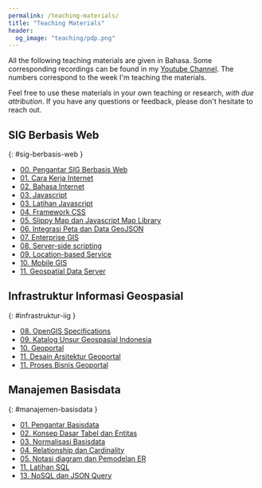 ```yaml
---
permalink: /teaching-materials/
title: "Teaching Materials"
header:
  og_image: "teaching/pdp.png"
---
```


All the following teaching materials are given in Bahasa. Some corresponding recordings can be found in my [Youtube Channel](https://www.youtube.com/@danylaksono). The numbers correspond to the week I'm teaching the materials.

Feel free to use these materials in your own teaching or research, _with due attribution_. If you have any questions or feedback, please don't hesitate to reach out.

## <i class="fas fa-fw fa-code" aria-hidden="true"></i> SIG Berbasis Web

{: #sig-berbasis-web }

- [00. Pengantar SIG Berbasis Web](</files/pdf/teaching-materials/sigweb/01. Pengantar Praktikum SIG Berbasis Web.pdf>)
- [01. Cara Kerja Internet](</files/pdf/teaching-materials/sigweb/02. Minggu 1 - Cara Kerja Internet.pdf>)
- [02. Bahasa Internet](</files/pdf/teaching-materials/sigweb/03. Minggu 2 - Bahasa Internet, HTML dan CSS.pdf>)
- [03. Javascript](</files/pdf/teaching-materials/sigweb/04. Minggu 3 - Javascript.pdf>)
- [03. Latihan Javascript](</files/pdf/teaching-materials/sigweb/05. Minggu 3 - Praktek Latihan Javascript.pdf>)
- [04. Framework CSS](</files/pdf/teaching-materials/sigweb/06. Minggu 4 - Bootstrap Framework.pdf>)
- [05. Slippy Map dan Javascript Map Library](</files/pdf/teaching-materials/sigweb/07. Minggu 5 - JS Map API - LeafletJS.pdf>)
- [06. Integrasi Peta dan Data GeoJSON](</files/pdf/teaching-materials/sigweb/08. Minggu 6 - LeafletJS dan GeoJSON.pdf>)
- [07. Enterprise GIS](</files/pdf/teaching-materials/sigweb/09. Minggu 7 - Enterprise GIS dengan ArcGIS.pdf>)
- [08. Server-side scripting](</files/pdf/teaching-materials/sigweb/10. Minggu 8 - Server-side scripting dengan PHP.pdf>)
- [09. Location-based Service](</files/pdf/teaching-materials/sigweb/11. Minggu 9 - Location Based Service.pdf>)
- [10. Mobile GIS](</files/pdf/teaching-materials/sigweb/12. Minggu 10 - Aplikasi Mobile GIS.pdf>)
- [11. Geospatial Data Server](</files/pdf/teaching-materials/sigweb/13. Minggu 11 - GIS Server dan Interoperabilitas.pdf>)

## <i class="fas fa-fw fa-code" aria-hidden="true"></i> Infrastruktur Informasi Geospasial

{: #infrastruktur-iig }

- [08. OpenGIS Specifications](</files/pdf/teaching-materials/iig/01. Minggu 8 - OpenGIS Specification.pdf>)
- [09. Katalog Unsur Geospasial Indonesia](</files/pdf/teaching-materials/iig/02. Minggu 9 - KUGI.pdf>)
- [10. Geoportal](</files/pdf/teaching-materials/iig/03. Minggu 10 - Geoportal.pdf>)
- [11. Desain Arsitektur Geoportal](</files/pdf/teaching-materials/iig/04. Minggu 11 - Desain Geoportal.pdf>)
- [11. Proses Bisnis Geoportal](</files/pdf/teaching-materials/iig/05. Minggu 12 - Proses Bisnis Geoportal.pdf>)

## <i class="fas fa-fw fa-code" aria-hidden="true"></i> Manajemen Basisdata

{: #manajemen-basisdata }

- [01. Pengantar Basisdata](</files/pdf/teaching-materials/dbms/01 - Pengantar Praktikum Sistem Basisdata.pdf>)
- [02. Konsep Dasar Tabel dan Entitas](</files/pdf/teaching-materials/dbms/02 - Konsep Dasar Tabel dan Entitas.pdf>)
- [03. Normalisasi Basisdata](</files/pdf/teaching-materials/dbms/03 - Normalisasi Basisdata.pdf>)
- [04. Relationship dan Cardinality](</files/pdf/teaching-materials/dbms/04 - Relationship dan Cardinality.pdf>)
- [05. Notasi diagram dan Pemodelan ER](</files/pdf/teaching-materials/dbms/05 - Notasi Diagram dan Pemodelan ER.pdf>)
- [11. Latihan SQL](</files/pdf/teaching-materials/dbms/11 - Latihan SQL.pdf>)
- [13. NoSQL dan JSON Query](</files/pdf/teaching-materials/dbms/13 - NoSQL dan Query JSON pada PostgreSQL.pdf>)
